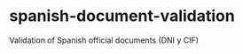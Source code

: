 spanish-document-validation
===========================

Validation of Spanish official documents (DNI y CIF)
